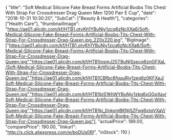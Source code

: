{
	"title": "Soft Medical Silicone Fake Breast Forms Artificial Boobs Tits Chest With Strap For Crossdresser Drag Queen Men 1200 Pair E Cup",
	"date": "2018-10-31 10:30:20",
	"SubCat": ["Beauty & Health"],
	"categories": ["Health Care"],
	"thumbnailImage": "https://ae01.alicdn.com/kf/HTB1.otvKh1YBuNjy1zcq6zNcXXa6/Soft-Medical-Silicone-Fake-Breast-Forms-Artificial-Boobs-Tits-Chest-With-Strap-For-Crossdresser-Drag-Queen.jpg_220x220.jpg",
	"BigImage": ["https://ae01.alicdn.com/kf/HTB1.otvKh1YBuNjy1zcq6zNcXXa6/Soft-Medical-Silicone-Fake-Breast-Forms-Artificial-Boobs-Tits-Chest-With-Strap-For-Crossdresser-Drag-Queen.jpg","https://ae01.alicdn.com/kf/HTB1iosmJ25TBuNjSspcq6znGFXaL/Soft-Medical-Silicone-Fake-Breast-Forms-Artificial-Boobs-Tits-Chest-With-Strap-For-Crossdresser-Drag-Queen.jpg","https://ae01.alicdn.com/kf/HTB1CBfbc6fguuRjy1zeq6z0KFXaJ/Soft-Medical-Silicone-Fake-Breast-Forms-Artificial-Boobs-Tits-Chest-With-Strap-For-Crossdresser-Drag-Queen.jpg","https://ae01.alicdn.com/kf/HTB1biS1KhWYBuNjy1zkq6xGGpXav/Soft-Medical-Silicone-Fake-Breast-Forms-Artificial-Boobs-Tits-Chest-With-Strap-For-Crossdresser-Drag-Queen.jpg","https://ae01.alicdn.com/kf/HTB1ki_0nkomBKNjSZFqq6xtqVXaV/Soft-Medical-Silicone-Fake-Breast-Forms-Artificial-Boobs-Tits-Chest-With-Strap-For-Crossdresser-Drag-Queen.jpg"],
	"actualPrice": 189.00,
	"comparePrice": 190.00,
	"linkurl": "http://s.click.aliexpress.com/e/boDUs0RI",
	"inStock": 110
}
